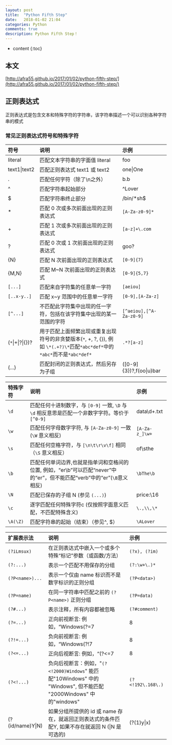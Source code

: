 ```yaml
---
layout: post
title:  "Python Fifth Step"
date:   2018-01-02 21:04
categories: Python
comments: true
description: Python Fifth Step！
---
```


* content
{:toc}

## 本文

[http://afra55.github.io/2017/01/02/python-fifth-step/](http://afra55.github.io/2017/01/02/python-fifth-step/)

## 正则表达式

正则表达式是包含文本和特殊字符的字符串，该字符串描述一个可以识别各种字符串的模式

### 常见正则表达式符号和特殊字符

| 符号 | 说明 | 示例 |
| :------ | :------ | :------ |
| literal | 匹配文本字符串的字面值 literal | foo | 
| text1&#124;text2 | 匹配正则表达式 text1 或 text2 | one&#124;One |
| . | 匹配任何字符（除了\n之外） | b.b |
| ^ | 匹配字符串起始部分 | ^Lover |
| $ | 匹配字符串终止部分 | /bin/*sh$ |
| * | 匹配 0 次或多次前面出现的正则表达式 | `[A-Za-z0-9]*` |
| + | 匹配 1 次或多次前面出现的正则表达式 | `[a-z]+\.com` |
| ? | 匹配 0 次或 1 次前面出现的正则表达式 | goo? |
| {N} | 匹配 N 次前面出现的正则表达式 | `[0-9]{7}` |
| {M,N} | 匹配 M~N 次前面出现的正则表达式 | `[0-9]{5,7}` |
| `[...]` | 匹配来自字符集的任意单一字符 | `[aeiou]` |
| `[..x-y..]` | 匹配 x~y 范围中的任意单一字符 | `[0-9],[A-Za-z]` |
| `[^...]` | 不匹配此字符集中出现的任一字符，包括在该字符集中出现的某一范围的字符 | `[^aeiou],[^A-Za-z0-9]` |
| (`*`&#124;+&#124;?&#124;{})? | 用于匹配上面频繁出现或重复出现符号的非贪婪版本(`*`, +, ?, {}), 例如 `\*(.+?)\*`匹配`*abc*def*`中的`*abc*`而不是`*abc*def*` | `.*?[a-z]` |
| (...) | 匹配封闭的正则表达式，然后另存为子组 | ([0-9]{3})?,f(oo&#124;u)bar |


| 特殊字符 | 说明 | 示例 |
| :------ | :------ | :------ |
| `\d` | 匹配任何十进制数字，与 `[0-9]` 一致, `\D` 与 `\d` 相反意思是匹配一个非数字字符。等价于`[^0-9]` | data\d+.txt |
| `\w` | 匹配任何字母数字字符, 与 `[A-Za-z0-9]` 一致(`\W` 意义相反) | `[A-Za-z_]\w+` |
| `\s` | 匹配任何空格字符，与 `[\n\t\r\v\f]` 相同（`\S` 意义相反） | of\sthe |
| `\b` | 匹配任何单词边界,也就是指单词和空格间的位置, 例如，“er\b”可以匹配“never”中的“er”，但不能匹配“verb”中的“er”(`\B`意义相反) | `\bThe\b` |
| `\N` | 匹配已保存的子组 N (参见 `(...)`) | price:\16 |
| `\c` | 逐字匹配任何特殊字符c (仅按照字面意义匹配，不匹配特殊含义) | `\.,\\,\*` | 
| `\A(\Z)` | 匹配字符串的起始（结束）（参见^, $）| `\ALover` |



| 扩展表示法 | 说明 | 示例 |
| :------ | :------ | :------ |
| `(?iLmsux)` | 在正则表达式中嵌入一个或多个特殊“标记”参数（或函数/方法） | `(?x), (?im)` |
| `(?:...)` | 表示一个匹配不用保存的分组 | `(?:\w+\.)*` |
| `(?P<name>)...` | 表示一个仅由 name 标识而不是数字标识的正则分组 | `(?P<data>)` |
| `(?P=name)` | 在同一字符串中匹配之前的 `(?P<name>)` 正则分组 | `(?P=data)` |
| `(?#...)` | 表示注释，所有内容都被忽略 | `(?#comment)` |
| `(?=...)` | 正向前视断言: 例如，“Windows(?=7|8|9|2000)”能匹配“Windows2000”中的“Windows”，但不能匹配“Windows10”中的“Windows” | `(?=.com)` |
| `(?!=...)` | 负向前视断言: 例如，“Windows(?!7|8|9|2000)”能匹配“Windows10”中的“Windows”，但不能匹配“Windows2000”中的“Windows” | `(?!=.net)` |
| `(?<=...)` | 正向后视断言: 例如，“(?<=7|8|9|2000)Windows”能匹配“2000Windows”中的“Windows”，但不能匹配“10Windows”中的“Windows” | `(?<=800-)` |
| `(?<!...)` | 负向后视断言：例如，"`(?<!2000)Windows`" 能匹配"10Windows" 中的 "Windows", 但不能匹配 "2000Windows" 中的"windows" | `(?<!192\.168\.)` |
| (?(id/name)Y&#124;N) | 如果分组所提供的 id 或 name 存在，就返回正则表达式的条件匹配Y, 如果不存在就返回 N (&#124;N 是可选的) | (?(1)y&#124;x) |








